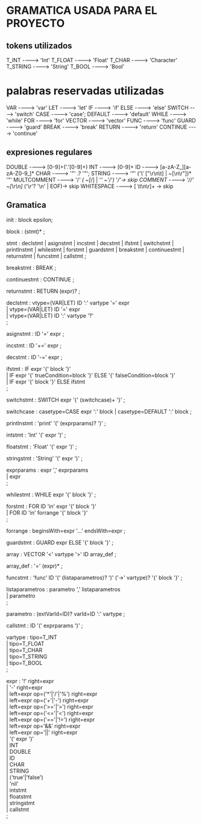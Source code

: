 # GRAMATICA USADA PARA EL PROYECTO
## tokens utilizados
T_INT        ---->   'Int'
T_FLOAT      ---->   'Float'
T_CHAR       ---->   'Character'
T_STRING     ---->   'String'
T_BOOL       ---->   'Bool'
# palabras reservadas utilizadas
VAR          ---->   'var'
LET          ---->   'let'
IF           ---->   'if'
ELSE         ---->   'else'
SWITCH       ---->   'switch'
CASE         ---->   'case';
DEFAULT      ---->   'default'
WHILE        ---->   'while'
FOR          ---->   'for'
VECTOR       ---->   'vector'
FUNC         ---->   'func'
GUARD        ---->   'guard'
BREAK        ---->   'break'
RETURN       ---->   'return'
CONTINUE     ---->   'continue' 
## expresiones regulares
DOUBLE       ---->   [0-9]+('.'[0-9]+)
INT          ---->   [0-9]+
ID           ---->   [a-zA-Z_][a-zA-Z0-9_]*
CHAR         ---->   '"' .? '"';
STRING       ---->   '"' ('\\' ["\r\n\t] | ~[\n\r"])* '"'
MULTCOMMENT  ---->   '/*' ( ~[*/] | '*' ~'/')* '*/'-> skip
COMMENT      ---->   '//' ~[\r\n]* ('\r'? '\n' | EOF)-> skip
WHITESPACE   ---->   [ \t\n\r]+ -> skip 

## Gramatica 
init
   : block epsilon;

block
   : (stmt)*
   ;

stmt
    : declstmt
    | asignstmt
    | incstmt
    | decstmt
    | ifstmt
    | switchstmt
    | printlnstmt
    | whilestmt
    | forstmt
    | guardstmt
    | breakstmt
    | continuestmt
    | returnstmt
    | funcstmt
    | callstmt
    ;

breakstmt
    : BREAK
    ;

continuestmt
    : CONTINUE
    ;

returnstmt
    : RETURN (expr)?
    ;

declstmt
    : vtype=(VAR|LET) ID ':' vartype '=' expr   
    | vtype=(VAR|LET) ID '=' expr               
    | vtype=(VAR|LET) ID ':' vartype '?'        
    ;

asignstmt
    : ID '=' expr
    ;

incstmt
    : ID '+=' expr
    ;

decstmt
    : ID '-=' expr
    ;

ifstmt
    : IF expr '{' block '}'                                                     
    | IF expr '{' trueCondition=block '}' ELSE '{' falseCondition=block '}'     
    | IF expr '{' block '}' ELSE ifstmt                                         
    ;

switchstmt
    : SWITCH expr '{' (switchcase)+ '}'
    ;

switchcase
    : casetype=CASE expr ':' block
    | casetype=DEFAULT ':' block
    ;

printlnstmt
    : 'print' '(' (exprparams)? ')'
    ;

intstmt
    : 'Int' '(' expr ')'
    ;

floatstmt
    : 'Float' '(' expr ')'
    ;

stringstmt
    : 'String' '(' expr ')'
    ;

exprparams
    : expr ',' exprparams       
    | expr                      
    ;

whilestmt
    : WHILE expr '{' block '}'
    ;

forstmt
    : FOR ID 'in' expr '{' block '}'        
    | FOR ID 'in' forrange '{' block '}'       
    ;

forrange
    : beginsWith=expr '...' endsWith=expr
    ;

guardstmt
    : GUARD expr ELSE '{' block '}' 
    ;

array
    : VECTOR '<' vartype '>' ID array_def
    ;

array_def
    : '=' (expr)*
    ;

funcstmt
    : 'func' ID '(' (listaparametros)? ')' ('->' vartype)? '{' block '}'
    ;

listaparametros
    : parametro ',' listaparametros         
    | parametro                             
    ;

parametro
    : (extVarId=ID)? varId=ID ':' vartype
    ;

callstmt
    : ID '(' exprparams ')'
    ;

vartype
    : tipo=T_INT        
    | tipo=T_FLOAT      
    | tipo=T_CHAR       
    | tipo=T_STRING     
    | tipo=T_BOOL       
;

expr
    : '!' right=expr                            
    | '-' right=expr                            
    | left=expr op=('*'|'/'|'%') right=expr     
    | left=expr op=('+'|'-') right=expr         
    | left=expr op=('>='|'>') right=expr        
    | left=expr op=('<='|'<') right=expr        
    | left=expr op=('=='|'!=') right=expr       
    | left=expr op='&&' right=expr              
    | left=expr op='||' right=expr              
    | '(' expr ')'                              
    | INT                                       
    | DOUBLE                                    
    | ID                                        
    | CHAR                                      
    | STRING                                    
    | ('true'|'false')                          
    | 'nil'                                     
    | intstmt                                   
    | floatstmt                                 
    | stringstmt                                
    | callstmt                                  
    ;